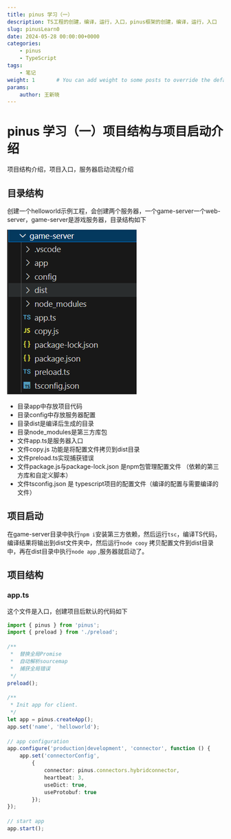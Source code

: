 ```yaml
---
title: pinus 学习（一）
description: TS工程的创建，编译，运行，入口，pinus框架的创建，编译，运行，入口
slug: pinusLearn0
date: 2024-05-28 00:00:00+0000
categories:
    - pinus
    - TypeScript
tags:
    - 笔记
weight: 1       # You can add weight to some posts to override the default sorting (date descending)
params:
    author: 王新晓
---
```


# pinus 学习（一）项目结构与项目启动介绍
项目结构介绍，项目入口，服务器启动流程介绍

## 目录结构

创建一个helloworld示例工程，会创建两个服务器，一个game-server一个web-server，game-server是游戏服务器，目录结构如下

![image-20240528165211562](image-20240528165211562.png)

* 目录app中存放项目代码
* 目录config中存放服务器配置
* 目录dist是编译后生成的目录
* 目录node_modules是第三方库包
* 文件app.ts是服务器入口
* 文件copy.js 功能是将配置文件拷贝到dist目录
* 文件preload.ts实现捕获错误
* 文件package.js与package-lock.json 是npm包管理配置文件 （依赖的第三方库和自定义脚本）
* 文件tsconfig.json 是 typescript项目的配置文件（编译的配置与需要编译的文件）

## 项目启动

在game-server目录中执行`npm i`安装第三方依赖，然后运行`tsc`，编译TS代码，编译结果将输出到dist文件夹中，然后运行`node cooy` 拷贝配置文件到dist目录中，再在dist目录中执行`node app` ,服务器就启动了。

## 项目结构



### app.ts

这个文件是入口，创建项目后默认的代码如下

```ts
import { pinus } from 'pinus';
import { preload } from './preload';

/**
 *  替换全局Promise
 *  自动解析sourcemap
 *  捕获全局错误
 */
preload();

/**
 * Init app for client.
 */
let app = pinus.createApp();
app.set('name', 'helloworld');

// app configuration
app.configure('production|development', 'connector', function () {
    app.set('connectorConfig',
        {
            connector: pinus.connectors.hybridconnector,
            heartbeat: 3,
            useDict: true,
            useProtobuf: true
        });
});

// start app
app.start();
```

